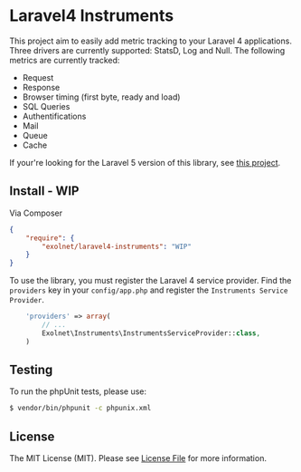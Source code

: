 # Laravel4 Instruments

This project aim to easily add metric tracking to your Laravel 4 applications. Three drivers are currently supported: StatsD, Log and Null. The following metrics are currently tracked:

* Request
* Response
* Browser timing (first byte, ready and load)
* SQL Queries
* Authentifications
* Mail
* Queue
* Cache

If your're looking for the Laravel 5 version of this library, see [this project](https://github.com/eXolnet/laravel-instruments).

## Install - WIP

Via Composer

```json
{
    "require": {
        "exolnet/laravel4-instruments": "WIP"
    }
}
```

To use the library, you must register the Laravel 4 service provider. Find the `providers` key in your `config/app.php` and register the `Instruments Service Provider`.

```php
    'providers' => array(
        // ...
        Exolnet\Instruments\InstrumentsServiceProvider::class,
    )
```

## Testing

To run the phpUnit tests, please use:

``` bash
$ vendor/bin/phpunit -c phpunix.xml
```

## License

The MIT License (MIT). Please see [License File](/LICENSE) for more information.
